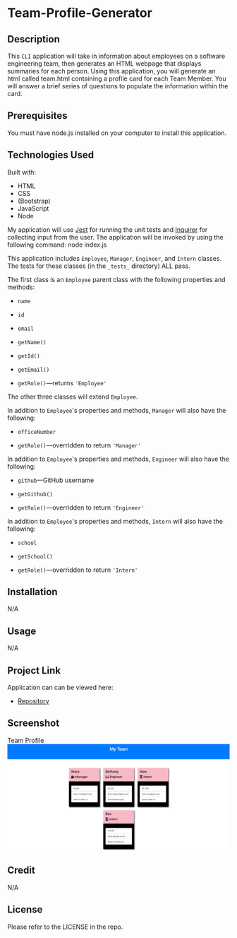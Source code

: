 # Team-Profile-Generator

## Description
This `CLI` application will take in information about employees on a software engineering team, then generates an HTML webpage that displays summaries for each person. Using this application, you will generate an html called team.html containing a profile card for each Team Member. You will answer a brief series of questions to populate the information within the card. 

## Prerequisites
You must have node.js installed on your computer to install this application.

## Technologies Used
Built with:
* HTML
* CSS
* (Bootstrap)
* JavaScript
* Node

My application will use [Jest](https://www.npmjs.com/package/jest) for running the unit tests and [Inquirer](https://www.npmjs.com/package/inquirer) for collecting input from the user. The application will be invoked by using the following command: node index.js

This application includes `Employee`, `Manager`, `Engineer`, and `Intern` classes. The tests for these classes (in the `_tests_` directory) ALL pass.

The first class is an `Employee` parent class with the following properties and methods:

* `name`

* `id`

* `email`

* `getName()`

* `getId()`

* `getEmail()`

* `getRole()`&mdash;returns `'Employee'`

The other three classes will extend `Employee`.

In addition to `Employee`'s properties and methods, `Manager` will also have the following:

* `officeNumber`

* `getRole()`&mdash;overridden to return `'Manager'`

In addition to `Employee`'s properties and methods, `Engineer` will also have the following:

* `github`&mdash;GitHub username

* `getGithub()`

* `getRole()`&mdash;overridden to return `'Engineer'`

In addition to `Employee`'s properties and methods, `Intern` will also have the following:

* `school`

* `getSchool()`

* `getRole()`&mdash;overridden to return `'Intern'`

## Installation
N/A

## Usage
N/A

## Project Link
Application can can be viewed here: 
* [Repository](https://github.com/yvonnesarah/Team-Profile-Generator)

## Screenshot
Team Profile
![Screenshot](assets/images/team-profile.png "Team Profile")

## Credit
N/A

## License
Please refer to the LICENSE in the repo.


